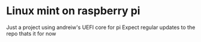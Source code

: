 # Linux mint on raspberry pi
Just a project using andreiw's UEFI core for pi
Expect regular updates to the repo
thats it for now
